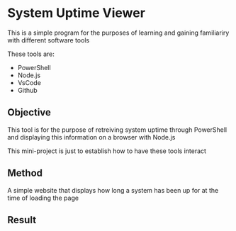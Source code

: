 # System Uptime Viewer #
This is a simple program for the purposes of learning and gaining familiariry with different software tools

These tools are:
* PowerShell
* Node.js
* VsCode
* Github

## Objective ##
This tool is for the purpose of retreiving system uptime through PowerShell and displaying this information on a browser with Node.js

This mini-project is just to establish how to have these tools interact

## Method ##
A simple website that displays how long a system has been up for at the time of loading the page

## Result ##
